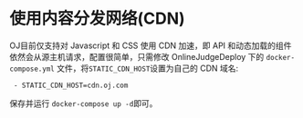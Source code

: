 # 使用内容分发网络(CDN)

OJ目前仅支持对 Javascript 和 CSS 使用 CDN 加速，即 API 和动态加载的组件依然会从源主机请求，配置很简单，只需修改 OnlineJudgeDeploy 下的 `docker-compose.yml` 文件，将`STATIC_CDN_HOST`设置为自己的 CDN 域名:

```
 - STATIC_CDN_HOST=cdn.oj.com
```

保存并运行 `docker-compose up -d`即可。